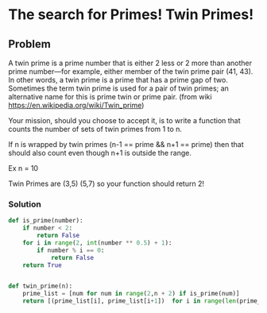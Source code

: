 # The search for Primes! Twin Primes!

## Problem

A twin prime is a prime number that is either 2 less or 2 more than another prime number—for example, either member of the twin prime pair (41, 43). In other words, a twin prime is a prime that has a prime gap of two. Sometimes the term twin prime is used for a pair of twin primes; an alternative name for this is prime twin or prime pair. (from wiki https://en.wikipedia.org/wiki/Twin_prime)

Your mission, should you choose to accept it, is to write a function that counts the number of sets of twin primes from 1 to n.

If n is wrapped by twin primes (n-1 == prime && n+1 == prime) then that should also count even though n+1 is outside the range.

Ex n = 10

Twin Primes are (3,5) (5,7) so your function should return 2!

### Solution
```python
def is_prime(number):
    if number < 2:
        return False
    for i in range(2, int(number ** 0.5) + 1):
        if number % i == 0:
            return False
    return True


def twin_prime(n):
    prime_list = [num for num in range(2,n + 2) if is_prime(num)]
    return [(prime_list[i], prime_list[i+1])  for i in range(len(prime_list) -1) if prime_list[i+1] -  prime_list[i] == 2 ]
```